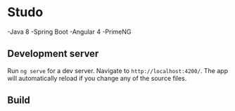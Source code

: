 # Studo

-Java 8
-Spring Boot
-Angular 4 
-PrimeNG

## Development server

Run `ng serve` for a dev server. Navigate to `http://localhost:4200/`. The app will automatically reload if you change any of the source files.


## Build


